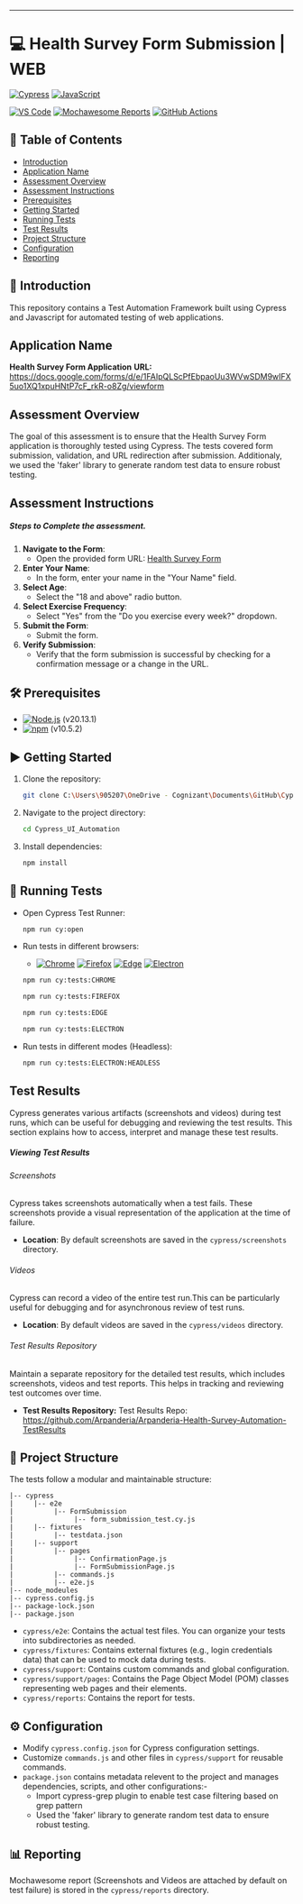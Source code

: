 ---
# 💻 Health Survey Form Submission | WEB 

[![Cypress](https://img.shields.io/badge/Cypress-17202C?style=for-the-badge&logo=cypress&logoColor=white)](https://www.cypress.io/) 
[![JavaScript](https://img.shields.io/badge/JavaScript-F7DF1E?style=for-the-badge&logo=javascript&logoColor=black)](https://js.org/index.html) 

[![VS Code](https://img.shields.io/badge/VS_Code-007ACC?style=for-the-badge&logo=visual-studio-code&logoColor=white)](https://code.visualstudio.com/)
[![Mochawesome Reports](https://img.shields.io/badge/Mochawesome%20Reports-<COLOR>?style=for-the-badge&logo=mochawesome&logoColor=white)](https://www.npmjs.com/package/cypress-mochawesome-reporter)
[![GitHub Actions](https://img.shields.io/badge/GitHub%20Actions-2088FF?style=for-the-badge&logo=github-actions&logoColor=white)](https://github.com/features/actions) 

## 📑 Table of Contents

- [Introduction](#introduction)
- [Application Name](#application-name)
- [Assessment Overview](#assessment-overview)
- [Assessment Instructions](#assessment-instruction)
- [Prerequisites](#prerequisites)
- [Getting Started](#getting-started)
- [Running Tests](#running-tests)
- [Test Results](#test-results)
- [Project Structure](#project-structure)
- [Configuration](#configuration)
- [Reporting](#reporting)

## 📖 Introduction
This repository contains a Test Automation Framework built using Cypress and Javascript for automated testing of web applications.

## Application Name
  **Health Survey Form Application**
  **URL:** https://docs.google.com/forms/d/e/1FAIpQLScPfEbpaoUu3WVwSDM9wIFX5uo1XQ1xpuHNtP7cF_rkR-o8Zg/viewform
  
## Assessment Overview
The goal of this assessment is to ensure that the Health Survey Form application is thoroughly tested using Cypress. The tests covered form submission, validation, and URL redirection after submission. Additionaly, we used the 'faker' library to generate random test data to ensure robust testing.

## Assessment Instructions

##### Steps to Complete the assessment.
1. **Navigate to the Form**:
   - Open the provided form URL: [Health Survey Form](https://docs.google.com/forms/d/e/1FAIpQLScPfEbpaoUu3WVwSDM9wIFX5uo1XQ1xpuHNtP7cF_rkR-o8Zg/viewform)
2. **Enter Your Name**:
   - In the form, enter your name in the "Your Name" field.
3. **Select Age**:
   - Select the "18 and above" radio button.
4. **Select Exercise Frequency**:
   - Select "Yes" from the "Do you exercise every week?" dropdown.
5. **Submit the Form**:
   - Submit the form.
6. **Verify Submission**:
   - Verify that the form submission is successful by checking for a confirmation message or a change in the URL.

## 🛠️ Prerequisites

- [![Node.js](https://img.shields.io/badge/Node.js-43853D?style=for-the-badge&logo=node.js&logoColor=white)](https://nodejs.org/) (v20.13.1)
- [![npm](https://img.shields.io/badge/npm-CB3837?style=for-the-badge&logo=npm&logoColor=white)](https://www.npmjs.com/) (v10.5.2)

## ▶️ Getting Started

1. Clone the repository:
   ```bash
   git clone C:\Users\905207\OneDrive - Cognizant\Documents\GitHub\Cypress_UI_Automation.git
   ```
2. Navigate to the project directory:
   ```bash
   cd Cypress_UI_Automation
   ```
3. Install dependencies:
   ```bash
   npm install
   ```
## 🚀 Running Tests

- Open Cypress Test Runner:

  ```bash
  npm run cy:open
  ```
- Run tests in different browsers:

  - [![Chrome](https://img.shields.io/badge/Chrome-4285F4?style=for-the-badge&logo=google-chrome&logoColor=white)](https://www.google.com/chrome/)
[![Firefox](https://img.shields.io/badge/Firefox-FF7139?style=for-the-badge&logo=firefox&logoColor=white)](https://www.mozilla.org/firefox/)
[![Edge](https://img.shields.io/badge/Edge-0078D7?style=for-the-badge&logo=microsoft-edge&logoColor=white)](https://www.microsoft.com/edge/)
[![Electron](https://img.shields.io/badge/Electron-47848F?style=for-the-badge&logo=electron&logoColor=white)](https://www.electronjs.org/)
  ```bash
  npm run cy:tests:CHROME
  ```
  ```bash
  npm run cy:tests:FIREFOX
  ```
  ```bash
  npm run cy:tests:EDGE
  ```
  ```bash
  npm run cy:tests:ELECTRON
  ```

- Run tests in different modes (Headless):
  ```bash
  npm run cy:tests:ELECTRON:HEADLESS
  ```
## Test Results

Cypress generates various artifacts (screenshots and videos) during test runs, which can be useful for debugging and reviewing the test results. This section explains how to access, interpret and manage these test results.

##### Viewing Test Results 

###### Screenshots 
Cypress takes screenshots automatically when a test fails. These screenshots provide a visual representation of the application at the time of failure.
- **Location**: By default screenshots are saved in the `cypress/screenshots` directory.

###### Videos
Cypress can record a video of the entire test run.This can be particularly useful for debugging and for asynchronous review of test runs.
- **Location**: By default videos are saved in the `cypress/videos` directory.

###### Test Results Repository
Maintain a separate repository for the detailed test results, which includes screenshots, videos and test reports. This helps in tracking and reviewing test outcomes over time.
- **Test Results Repository:**
Test Results Repo: https://github.com/Arpanderia/Arpanderia-Health-Survey-Automation-TestResults

## 📁 Project Structure

The tests follow a modular and maintainable structure:

```
|-- cypress
|     |-- e2e
|          |-- FormSubmission
|               |-- form_submission_test.cy.js
|     |-- fixtures
|          |-- testdata.json
|     |-- support
|          |-- pages
|               |-- ConfirmationPage.js
|               |-- FormSubmissionPage.js
|          |-- commands.js
|          |-- e2e.js
|-- node_modeules
|-- cypress.config.js
|-- package-lock.json
|-- package.json
```

- `cypress/e2e`: Contains the actual test files. You can organize your tests into subdirectories as needed. 
- `cypress/fixtures`: Contains external fixtures (e.g., login credentials data) that can be used to mock data during tests.
- `cypress/support`: Contains custom commands and global configuration.
- `cypress/support/pages`: Contains the Page Object Model (POM) classes representing web pages and their elements.
- `cypress/reports`: Contains the report for tests.

## ⚙️ Configuration

- Modify `cypress.config.json` for Cypress configuration settings.
- Customize `commands.js` and other files in `cypress/support` for reusable commands.
- `package.json` contains metadata relevent to the project and manages dependencies, scripts, and other configurations:-
    -  Import cypress-grep plugin to enable test case filtering based on grep    pattern
    -  Used the 'faker' library to generate random test data to ensure           robust testing.
       

## 📊 Reporting

Mochawesome report (Screenshots and Videos are attached by default on test failure) is stored in the `cypress/reports` directory.
